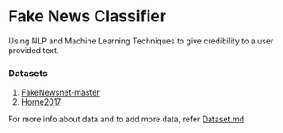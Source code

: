 # Fake News Classifier

Using NLP and Machine Learning Techniques to give credibility to a user provided text.

### Datasets

1.  [FakeNewsnet-master](https://github.com/KaiDMML/FakeNewsNet)
2.  [Horne2017](https://github.com/BenjaminDHorne/fakenewsdata1)

For more info about data and to add more data, refer [Dataset.md](/DATASET.md)
